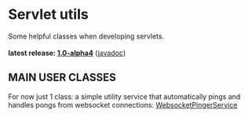 # Servlet utils

Some helpful classes when developing servlets.<br/>
<br/>
**latest release: [1.0-alpha4](https://search.maven.org/artifact/pl.morgwai.base/servlet-utils/1.0-alpha4/jar)** ([javadoc](https://javadoc.io/doc/pl.morgwai.base/servlet-utils/1.0-alpha4))


## MAIN USER CLASSES

For now just 1 class: a simple utility service that automatically pings and handles pongs from websocket connections: [WebsocketPingerService](src/main/java/pl/morgwai/base/servlet/utils/WebsocketPingerService.java)
